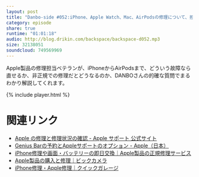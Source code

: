 ```yaml
---
layout: post
title: "Danbo-side #052:iPhone、Apple Watch、Mac、AirPodsの修理について、担当者がぜんぶ教えます"
category: episode
share: true
runtime: "01:01:18"
audio: http://blog.drikin.com/backspace/backspace-d052.mp3
size: 32138051
soundcloud: 749569969
---
```


Apple製品の修理担当ベテランが、iPhoneからAirPodsまで、どういう故障なら直せるか、非正規での修理だとどうなるのか、DANBOさんの的確な質問でまるわかり解説してくれます。

{% include player.html %}

# 関連リンク

* [Apple の修理と修理状況の確認 - Apple サポート 公式サイト](https://support.apple.com/ja-jp/repair)
* [Genius Barの予約とAppleサポートのオプション - Apple（日本）](https://www.apple.com/jp/retail/geniusbar/)
* [iPhone修理や画面・バッテリーの即日交換｜Apple製品の正規修理サービス](http://www.kitamura.jp/service/apple/)
* [Apple製品の購入と修理｜ビックカメラ](https://www.biccamera.co.jp/apple/)
* [iPhone修理・Apple修理｜クイックガレージ](https://www.quickgarage.jp/)
